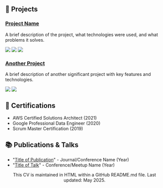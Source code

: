  <h2>🚀 Projects</h2>
  
  <h3><a href="https://github.com/yourusername/project-repo">Project Name</a></h3>
  <p>A brief description of the project, what technologies were used, and what problems it solves.</p>
  <p>
    <img src="https://img.shields.io/badge/Tech-JavaScript-blue?style=flat-square&logo=javascript">
    <img src="https://img.shields.io/badge/Tech-React-blue?style=flat-square&logo=react">
    <img src="https://img.shields.io/badge/Tech-Node.js-blue?style=flat-square&logo=node.js">
  </p>
  
  <h3><a href="https://github.com/yourusername/another-project">Another Project</a></h3>
  <p>A brief description of another significant project with key features and technologies.</p>
  <p>
    <img src="https://img.shields.io/badge/Tech-Python-blue?style=flat-square&logo=python">
    <img src="https://img.shields.io/badge/Tech-TensorFlow-blue?style=flat-square&logo=tensorflow">
  </p>
</div>

<div>
  <h2>📜 Certifications</h2>
  <ul>
    <li>AWS Certified Solutions Architect (2021)</li>
    <li>Google Professional Data Engineer (2020)</li>
    <li>Scrum Master Certification (2019)</li>
  </ul>
</div>

<div>
  <h2>📚 Publications & Talks</h2>
  <ul>
    <li>"<a href="https://publication-link.com">Title of Publication</a>" - Journal/Conference Name (Year)</li>
    <li>"<a href="https://talk-slides.com">Title of Talk</a>" - Conference/Meetup Name (Year)</li>
  </ul>
</div>
<div align="center">
  <p>This CV is maintained in HTML within a GitHub README.md file. Last updated: May 2025.</p>
</div>

